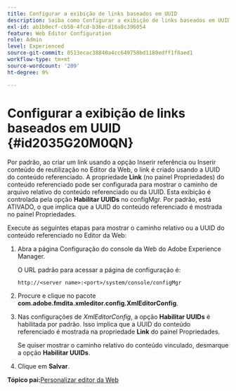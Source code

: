 ```yaml
---
title: Configurar a exibição de links baseados em UUID
description: Saiba como Configurar a exibição de links baseados em UUID
exl-id: ab1b0ecf-cb50-4fcd-b36e-d16a8c396054
feature: Web Editor Configuration
role: Admin
level: Experienced
source-git-commit: 0513ecac38840a4cc649758bd1180edff1f8aed1
workflow-type: tm+mt
source-wordcount: '209'
ht-degree: 0%

---
```


# Configurar a exibição de links baseados em UUID {#id2035G20M0QN}

Por padrão, ao criar um link usando a opção Inserir referência ou Inserir conteúdo de reutilização no Editor da Web, o link é criado usando a UUID do conteúdo referenciado. A propriedade **Link** \(no painel Propriedades\) do conteúdo referenciado pode ser configurada para mostrar o caminho de arquivo relativo do conteúdo referenciado ou da UUID. Esta exibição é controlada pela opção **Habilitar UUIDs** no configMgr. Por padrão, está ATIVADO, o que implica que a UUID do conteúdo referenciado é mostrada no painel Propriedades.

Execute as seguintes etapas para mostrar o caminho relativo ou a UUID do conteúdo referenciado no Editor da Web:

1. Abra a página Configuração do console da Web do Adobe Experience Manager.

   O URL padrão para acessar a página de configuração é:

   ```http
   http://<server name>:<port>/system/console/configMgr
   ```

1. Procure e clique no pacote **com.adobe.fmdita.xmleditor.config.XmlEditorConfig**.

1. Nas configurações de *XmlEditorConfig*, a opção **Habilitar UUIDs** é habilitada por padrão. Isso implica que a UUID do conteúdo referenciado é mostrada na propriedade **Link** do painel Propriedades.

   Se quiser mostrar o caminho relativo do conteúdo vinculado, desmarque a opção **Habilitar UUIDs**.

1. Clique em **Salvar**.


**Tópico pai:**&#x200B;[ Personalizar editor da Web](conf-web-editor.md)
